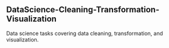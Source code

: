 ## DataScience-Cleaning-Transformation-Visualization
Data science tasks covering data cleaning, transformation, and visualization.
